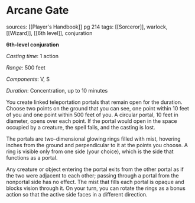 # Arcane Gate
sources: [[Player's Handbook]] pg 214
tags: [[Sorceror]], warlock, [[Wizard]], [[6th level]], conjuration

**6th-level conjuration**

*Casting time*: 1 action

*Range*: 500 feet

*Components*: V, S

*Duration*: Concentration, up to 10 minutes

You create linked teleportation portals that remain open for the duration. Choose two points on the ground that you can see, one point within 10 feet of you and one point within 500 feet of you. A circular portal, 10 feet in diameter, opens over each point. If the portal would open in the space occupied by a creature, the spell fails, and the casting is lost.

The portals are two-dimensional glowing rings filled with mist, hovering inches from the ground and perpendicular to it at the points you choose. A ring is visible only from one side (your choice), which is the side that functions as a portal.

Any creature or object entering the portal exits from the other portal as if the two were adjacent to each other; passing through a portal from the nonportal side has no effect. The mist that fills each portal is opaque and blocks vision through it. On your turn, you can rotate the rings as a bonus action so that the active side faces in a different direction.
